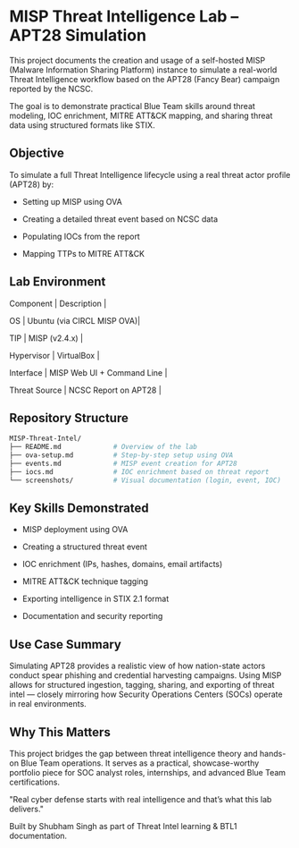 # MISP Threat Intelligence Lab – APT28 Simulation

This project documents the creation and usage of a self-hosted MISP (Malware Information Sharing Platform) instance to simulate a real-world Threat Intelligence workflow based on the APT28 (Fancy Bear) campaign reported by the NCSC.

The goal is to demonstrate practical Blue Team skills around threat modeling, IOC enrichment, MITRE ATT&CK mapping, and sharing threat data using structured formats like STIX.

## Objective

To simulate a full Threat Intelligence lifecycle using a real threat actor profile (APT28) by:

- Setting up MISP using OVA

- Creating a detailed threat event based on NCSC data

- Populating IOCs from the report

- Mapping TTPs to MITRE ATT&CK

## Lab Environment

Component             | Description                |

OS                    | Ubuntu (via CIRCL MISP OVA)|

TIP                   | MISP (v2.4.x)              |

Hypervisor            | VirtualBox                 |

Interface             | MISP Web UI + Command Line |

Threat Source         | NCSC Report on APT28       |

## Repository Structure
```bash
MISP-Threat-Intel/
├── README.md             # Overview of the lab 
├── ova-setup.md          # Step-by-step setup using OVA
├── events.md             # MISP event creation for APT28
├── iocs.md               # IOC enrichment based on threat report
└── screenshots/          # Visual documentation (login, event, IOC)
```
## Key Skills Demonstrated

- MISP deployment using OVA

- Creating a structured threat event

- IOC enrichment (IPs, hashes, domains, email artifacts)

- MITRE ATT&CK technique tagging

- Exporting intelligence in STIX 2.1 format

- Documentation and security reporting

## Use Case Summary

Simulating APT28 provides a realistic view of how nation-state actors conduct spear phishing and credential harvesting campaigns. Using MISP allows for structured ingestion, tagging, sharing, and exporting of threat intel — closely mirroring how Security Operations Centers (SOCs) operate in real environments.

## Why This Matters

This project bridges the gap between threat intelligence theory and hands-on Blue Team operations. It serves as a practical, showcase-worthy portfolio piece for SOC analyst roles, internships, and advanced Blue Team certifications.

"Real cyber defense starts with real intelligence and that’s what this lab delivers."

Built by Shubham Singh as part of Threat Intel learning & BTL1 documentation.


